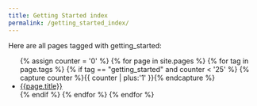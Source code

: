 ```yaml
---
title: Getting Started index
permalink: /getting_started_index/
---
```


Here are all pages tagged with getting_started:

<ul>
{% assign counter = '0' %}
{% for page in site.pages %}
{% for tag in page.tags %}
{% if tag == "getting_started" and counter < '25' %}
{% capture counter %}{{ counter | plus:'1' }}{% endcapture %}
<li><a href="{{ page.permalink | prepend: site.baseurl }}">{{page.title}}</a></li>
{% endif %}
{% endfor %}
{% endfor %} 
</ul>
